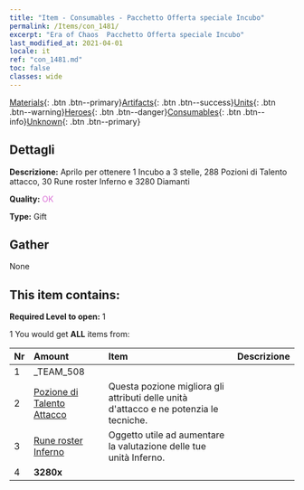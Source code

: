 ```yaml
---
title: "Item - Consumables - Pacchetto Offerta speciale Incubo"
permalink: /Items/con_1481/
excerpt: "Era of Chaos  Pacchetto Offerta speciale Incubo"
last_modified_at: 2021-04-01
locale: it
ref: "con_1481.md"
toc: false
classes: wide
---
```

 [Materials](/it/Items/){: .btn .btn--primary}[Artifacts](/it/Items/Artifacts/){: .btn .btn--success}[Units](/it/Items/Units/){: .btn .btn--warning}[Heroes](/it/Items/Heroes/){: .btn .btn--danger}[Consumables](/it/Items/Consumables/){: .btn .btn--info}[Unknown](/it/Items/Unknown/){: .btn .btn--primary}

## Dettagli
 **Descrizione:** Aprilo per ottenere 1 Incubo a 3 stelle, 288 Pozioni di Talento attacco, 30 Rune roster Inferno e 3280 Diamanti

 **Quality:** <span style="color: #DA70D6">OK</span>

 **Type:** Gift

## Gather

  None

## This item contains:

 **Required Level to open:** 1

 1 You would get **ALL** items  from:

  | Nr | Amount |     Item    | Descrizione |
  |:---|:-------|:------------|:-----------:|
  | 1 | _TEAM_508 | 
  | 2 | [Pozione di Talento Attacco](/it/Items/con_786/) | Questa pozione migliora gli attributi delle unità d'attacco e ne potenzia le tecniche. | 
  | 3 | [Rune roster Inferno](/it/Items/con_777/) | Oggetto utile ad aumentare la valutazione delle tue unità Inferno. | 
  | 4 |  **3280x** | <i class="fas fa-gem"/> |  | 
